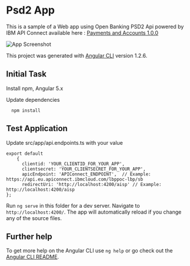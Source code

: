 # Psd2 App

This is a sample of a Web app using Open Banking PSD2 Api powered by IBM API Connect available here : [
Payments and Accounts 1.0.0 ](https://open-banking-sandbox.developer.eu.apiconnect.ibmcloud.com/node/378) 


![App Screenshot](./src/assets/demoaisp.gif)

This project was generated with [Angular CLI](https://github.com/angular/angular-cli) version 1.2.6.

## Initial Task

Install npm, Angular 5.x

Update dependencies

```
  npm install
```

## Test Application

Update src/app/api.endpoints.ts with your value

```
export default 
    {
      clientid: 'YOUR_CLIENTID_FOR_YOUR_APP',
      clientsecret: 'YOUR_CLIENTSECRET_FOR_YOUR_APP',
      apicEndpoint: 'APIConnect_ENDPOINT',  // Example: https://api.eu.apiconnect.ibmcloud.com/lbppoc-lbp/sb
      redirectUri: 'http://localhost:4200/aisp' // Example: http://localhost:4200/aisp
};
```

Run `ng serve` in this folder for a dev server. Navigate to `http://localhost:4200/`. The app will automatically reload if you change any of the source files.

## Further help

To get more help on the Angular CLI use `ng help` or go check out the [Angular CLI README](https://github.com/angular/angular-cli/blob/master/README.md).

